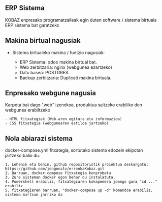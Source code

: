 ## ERP Sistema
KOBAZ enpresako programatzaileak egin duten software / sistema birtuala ERP sistema bat garatzeko

## Makina birtual nagusiak

- Sistema birtualeko makina / funtzio nagusiak:

    - ERP Sistema: odoo makina birtual bat.
    - Web zerbitzaria: nginx (webgunea ezartzeko)
    - Datu basea: POSTGRES.
    - Backup zerbitzaria: Duplicati makina birtuala.

## Enpresako webgune nagusia

Karpeta bat dago "web" izenekoa, produktua saltzeko erabiliko den webgunea erabiltzeko

    - HTML fitxategiak (Web-aren egitura eta informazioa)
    - CSS fitxategia (webgunearen estiloa jartzeko)

## Nola abiarazi sistema

docker-compose.yml fitxategia, sortutako sistema edozein ekipotan jartzeko balio du.

    1. Lehenik eta behin, github repositoriotik proiektua deskargatu: https://github.com/jongonalv/erronkaKobaz.git
    2. Barruan, docker-compose fitxategia konprobatu
    3. Zure sisteman docker egon behar du instalatuta.
    4. Powershell erabiliz, fitxategiaren kokapenera joango gara "cd ..." erabiliz
    5. fitxategiaren barruan, "docker-compose up -d" komandoa erabiliz, sistema martxan jarriko da